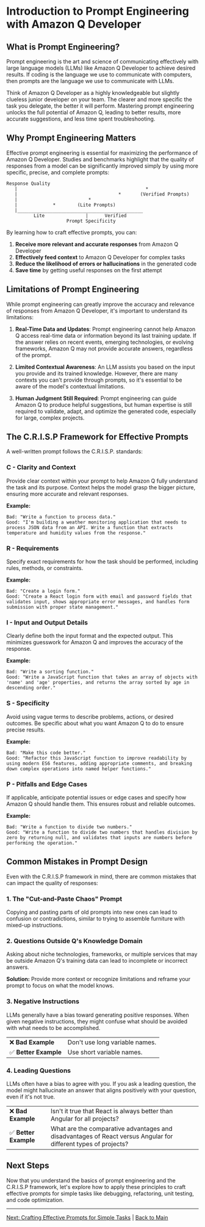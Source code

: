# Introduction to Prompt Engineering with Amazon Q Developer

## What is Prompt Engineering?

Prompt engineering is the art and science of communicating effectively with large language models (LLMs) like Amazon Q Developer to achieve desired results. If coding is the language we use to communicate with computers, then prompts are the language we use to communicate with LLMs.

Think of Amazon Q Developer as a highly knowledgeable but slightly clueless junior developer on your team. The clearer and more specific the task you delegate, the better it will perform. Mastering prompt engineering unlocks the full potential of Amazon Q, leading to better results, more accurate suggestions, and less time spent troubleshooting.

## Why Prompt Engineering Matters

Effective prompt engineering is essential for maximizing the performance of Amazon Q Developer. Studies and benchmarks highlight that the quality of responses from a model can be significantly improved simply by using more specific, precise, and complete prompts:

```
Response Quality
   |                                               *
   |                                     *       (Verified Prompts)
   |                          *
   |             *        (Lite Prompts)
   |______________________________________________
          Lite               |      Verified  
                      Prompt Specificity
```

By learning how to craft effective prompts, you can:

1. **Receive more relevant and accurate responses** from Amazon Q Developer
2. **Effectively feed context** to Amazon Q Developer for complex tasks
3. **Reduce the likelihood of errors or hallucinations** in the generated code
4. **Save time** by getting useful responses on the first attempt

## Limitations of Prompt Engineering

While prompt engineering can greatly improve the accuracy and relevance of responses from Amazon Q Developer, it's important to understand its limitations:

1. **Real-Time Data and Updates**: Prompt engineering cannot help Amazon Q access real-time data or information beyond its last training update. If the answer relies on recent events, emerging technologies, or evolving frameworks, Amazon Q may not provide accurate answers, regardless of the prompt.

2. **Limited Contextual Awareness**: An LLM assists you based on the input you provide and its trained knowledge. However, there are many contexts you can't provide through prompts, so it's essential to be aware of the model's contextual limitations.

3. **Human Judgment Still Required**: Prompt engineering can guide Amazon Q to produce helpful suggestions, but human expertise is still required to validate, adapt, and optimize the generated code, especially for large, complex projects.

## The C.R.I.S.P Framework for Effective Prompts

A well-written prompt follows the C.R.I.S.P. standards:

### C - Clarity and Context

Provide clear context within your prompt to help Amazon Q fully understand the task and its purpose. Context helps the model grasp the bigger picture, ensuring more accurate and relevant responses.

**Example:**
```
Bad: "Write a function to process data."
Good: "I'm building a weather monitoring application that needs to process JSON data from an API. Write a function that extracts temperature and humidity values from the response."
```

### R - Requirements

Specify exact requirements for how the task should be performed, including rules, methods, or constraints.

**Example:**
```
Bad: "Create a login form."
Good: "Create a React login form with email and password fields that validates input, shows appropriate error messages, and handles form submission with proper state management."
```

### I - Input and Output Details

Clearly define both the input format and the expected output. This minimizes guesswork for Amazon Q and improves the accuracy of the response.

**Example:**
```
Bad: "Write a sorting function."
Good: "Write a JavaScript function that takes an array of objects with 'name' and 'age' properties, and returns the array sorted by age in descending order."
```

### S - Specificity

Avoid using vague terms to describe problems, actions, or desired outcomes. Be specific about what you want Amazon Q to do to ensure precise results.

**Example:**
```
Bad: "Make this code better."
Good: "Refactor this JavaScript function to improve readability by using modern ES6 features, adding appropriate comments, and breaking down complex operations into named helper functions."
```

### P - Pitfalls and Edge Cases

If applicable, anticipate potential issues or edge cases and specify how Amazon Q should handle them. This ensures robust and reliable outcomes.

**Example:**
```
Bad: "Write a function to divide two numbers."
Good: "Write a function to divide two numbers that handles division by zero by returning null, and validates that inputs are numbers before performing the operation."
```

## Common Mistakes in Prompt Design

Even with the C.R.I.S.P framework in mind, there are common mistakes that can impact the quality of responses:

### 1. The "Cut-and-Paste Chaos" Prompt

Copying and pasting parts of old prompts into new ones can lead to confusion or contradictions, similar to trying to assemble furniture with mixed-up instructions.

### 2. Questions Outside Q's Knowledge Domain

Asking about niche technologies, frameworks, or multiple services that may be outside Amazon Q's training data can lead to incomplete or incorrect answers.

**Solution:** Provide more context or recognize limitations and reframe your prompt to focus on what the model knows.

### 3. Negative Instructions

LLMs generally have a bias toward generating positive responses. When given negative instructions, they might confuse what should be avoided with what needs to be accomplished.

<table>
  <tr>
    <td>❌ <strong>Bad Example</strong></td>
    <td>Don't use long variable names.</td>
  </tr>
  <tr>
    <td>✅ <strong>Better Example</strong></td>
    <td>Use short variable names.</td>
  </tr>
</table>

### 4. Leading Questions

LLMs often have a bias to agree with you. If you ask a leading question, the model might hallucinate an answer that aligns positively with your question, even if it's not true.

<table>
  <tr>
    <td>❌ <strong>Bad Example</strong></td>
    <td>Isn't it true that React is always better than Angular for all projects?</td>
  </tr>
  <tr>
    <td>✅ <strong>Better Example</strong></td>
    <td>What are the comparative advantages and disadvantages of React versus Angular for different types of projects?</td>
  </tr>
</table>

## Next Steps

Now that you understand the basics of prompt engineering and the C.R.I.S.P framework, let's explore how to apply these principles to craft effective prompts for simple tasks like debugging, refactoring, unit testing, and code optimization.

---

[Next: Crafting Effective Prompts for Simple Tasks](./02-simple-tasks.md) | [Back to Main](../README.md)
